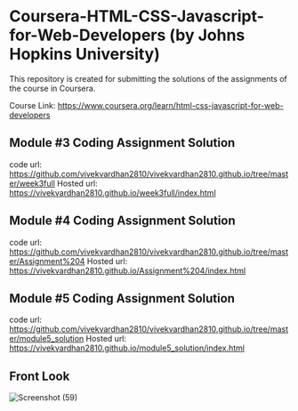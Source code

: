 # Coursera-HTML-CSS-Javascript-for-Web-Developers (by Johns Hopkins University)
This repository is created for submitting the solutions of the assignments of the course in Coursera.

Course Link: https://www.coursera.org/learn/html-css-javascript-for-web-developers

## Module #3 Coding Assignment Solution
code url: https://github.com/vivekvardhan2810/vivekvardhan2810.github.io/tree/master/week3full 
Hosted url: https://vivekvardhan2810.github.io/week3full/index.html

## Module #4 Coding Assignment Solution
code url: https://github.com/vivekvardhan2810/vivekvardhan2810.github.io/tree/master/Assignment%204 
Hosted url: https://vivekvardhan2810.github.io/Assignment%204/index.html

## Module #5 Coding Assignment Solution
code url: https://github.com/vivekvardhan2810/vivekvardhan2810.github.io/tree/master/module5_solution
Hosted url: https://vivekvardhan2810.github.io/module5_solution/index.html

## Front Look
![Screenshot (59)](https://user-images.githubusercontent.com/91594529/204133261-c4bb8779-4891-4d61-a72a-7b265f13b235.png)
